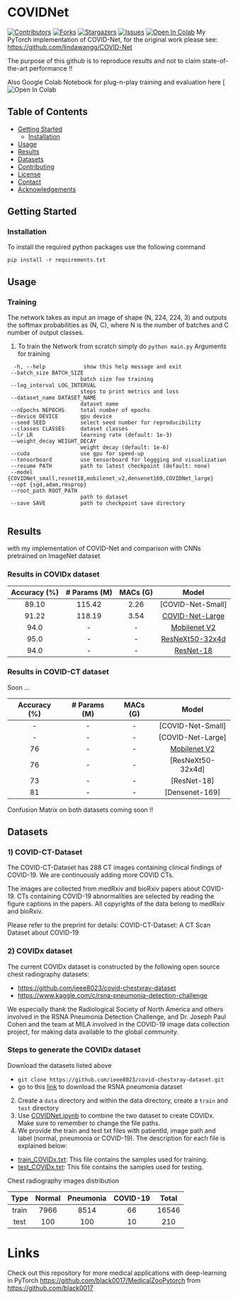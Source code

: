 # COVIDNet

[![Contributors][contributors-shield]][contributors-url]
[![Forks][forks-shield]][forks-url]
[![Stargazers][stars-shield]][stars-url]
[![Issues][issues-shield]][issues-url]
[![Open In Colab](https://colab.research.google.com/assets/colab-badge.svg)](https://colab.research.google.com/github/IliasPap/COVIDNet/blob/master/COVIDNet.ipynb#scrollTo=G9t--VlR7_F6)
My PyTorch implementation of COVID-Net, for the original work please see: https://github.com/lindawangg/COVID-Net

The purpose of this github is to reproduce results and not to claim state-of-the-art performance !!

Also Google Colab Notebook for plug-n-play training and evaluation here [![Open In Colab](https://colab.research.google.com/github/IliasPap/COVIDNet/blob/master/COVIDNet.ipynb#scrollTo=G9t--VlR7_F6)

## Table of Contents

* [Getting Started](#getting-started)
  * [Installation](#installation)
* [Usage](#usage)
* [Results](#results)
* [Datasets](#datasets)
* [Contributing](#contributing)
* [License](#license)
* [Contact](#contact)
* [Acknowledgements](#acknowledgements)


<!-- GETTING STARTED -->
## Getting Started

### Installation
To install the required python packages use the following command 
```
pip install -r requirements.txt
```
<!-- USAGE EXAMPLES -->
## Usage

### Training

The network takes as input an image of shape (N, 224, 224, 3) and outputs the softmax probabilities as (N, C), where N is the number of batches and C number of output classes.

1. To train the Network from scratch simply do `python main.py` 
 Arguments for training 
 ```
   -h, --help            show this help message and exit
  --batch_size BATCH_SIZE
                        batch size foe training
  --log_interval LOG_INTERVAL
                        steps to print metrics and loss
  --dataset_name DATASET_NAME
                        dataset name
  --nEpochs NEPOCHS     total number of epochs
  --device DEVICE       gpu device
  --seed SEED           select seed number for reproducibility
  --classes CLASSES     dataset classes
  --lr LR               learning rate (default: 1e-3)
  --weight_decay WEIGHT_DECAY
                        weight decay (default: 1e-6)
  --cuda                use gpu for speed-up
  --tensorboard         use tensorboard for loggging and visualization
  --resume PATH         path to latest checkpoint (default: none)
  --model {COVIDNet_small,resnet18,mobilenet_v2,densenet169,COVIDNet_large}
  --opt {sgd,adam,rmsprop}
  --root_path ROOT_PATH
                        path to dataset
  --save SAVE           path to checkpoint save directory


```
<!-- RESULTS -->
## Results 


with my   implementation  of COVID-Net and comparison with CNNs pretrained on ImageNet dataset


### Results in COVIDx  dataset 


| Accuracy (%) | # Params (M) | MACs (G) |        Model        |
|:------------:|:------------:|:--------:|:-------------------:|
|   89.10      |     115.42   |   2.26   |   [COVID-Net-Small] |
|   91.22      |     118.19   |   3.54   |   [COVID-Net-Large](https://drive.google.com/open?id=1-3SKFua_wFl2_aAQMIrj2FhowTX8B551) |
|   94.0       |     -   |   -      |   [Mobilenet V2   ](https://drive.google.com/open?id=19J-1bW6wPl7Kmm0pNagehlM1zk9m37VV) |
|   95.0       |     -   |   -      |   [ResNeXt50-32x4d](https://drive.google.com/open?id=1-BLolPNYMVWSY0Xnm8Y8wjQCapXiPnLx) |
|   94.0       |     -   |   -      | [ResNet-18](https://drive.google.com/open?id=1wxo4gkNGyrhR-1PG8Vr1hj65MfSAHOgJ) |

### Results in COVID-CT  dataset 
Soon ...

| Accuracy (%) | # Params (M) | MACs (G) |        Model        |
|:------------:|:------------:|:--------:|:-------------------:|
|   -   |     -   |  -   |   [COVID-Net-Small] |
|   -      |     -   |   -  |   [COVID-Net-Large] |
|   76      |     -   |   -      |   [Mobilenet V2   ](https://drive.google.com/open?id=1alVSSN-PkibfFQcH0RA1xIPMSfbVxI89) |
|   76    |     -   |   -      |   [ResNeXt50-32x4d] |
|  73     |     -   |   -      | [ResNet-18] |
|  81    |     -   |   -      | [Densenet-169] |

Confusion Matrix on both datasets coming soon !!




<!-- Datasets -->
## Datasets
### 1) COVID-CT-Dataset

The COVID-CT-Dataset has 288 CT images containing clinical findings of COVID-19. We are continuously adding more COVID CTs.

The images are collected from medRxiv and bioRxiv papers about COVID-19. CTs containing COVID-19 abnormalities are selected by reading the figure captions in the papers. All copyrights of the data belong to medRxiv and bioRxiv.

Please refer to the preprint for details: COVID-CT-Dataset: A CT Scan Dataset about COVID-19

### 2) COVIDx  dataset 


The current COVIDx dataset is constructed by the following open source chest radiography datasets:
* https://github.com/ieee8023/covid-chestxray-dataset
* https://www.kaggle.com/c/rsna-pneumonia-detection-challenge

We especially thank the Radiological Society of North America and others involved in the RSNA Pneumonia Detection Challenge, and Dr. Joseph Paul Cohen and the team at MILA involved in the COVID-19 image data collection project, for making data available to the global community.

### Steps to generate the COVIDx dataset

Download the datasets listed above
 * `git clone https://github.com/ieee8023/covid-chestxray-dataset.git`
 * go to this [link](https://www.kaggle.com/c/rsna-pneumonia-detection-challenge/data) to download the RSNA pneumonia dataset
2. Create a `data` directory and within the data directory, create a `train` and `test` directory
3. Use [COVIDNet.ipynb](COVIDNet.ipynb) to combine the two dataset to create COVIDx. Make sure to remember to change the file paths.
4. We provide the train and test txt files with patientId, image path and label (normal, pneumonia or COVID-19). The description for each file is explained below:
 * [train\_COVIDx.txt](train_COVIDx.txt): This file contains the samples used for training.
 * [test\_COVIDx.txt](test_COVIDx.txt): This file contains the samples used for testing.


Chest radiography images distribution

|  Type | Normal | Pneumonia | COVID-19 | Total |
|:-----:|:------:|:---------:|:--------:|:-----:|
| train |  7966  |    8514   |    66    | 16546 |
|  test |   100  |     100   |    10    |   210 |







[contributors-shield]: https://img.shields.io/github/contributors/IliasPap/COVIDNet.svg?style=flat-square
[contributors-url]: https://github.com/IliasPap/COVIDNet/graphs/contributors
[forks-shield]: https://img.shields.io/github/forks/IliasPap/COVIDNet.svg?style=flat-square
[forks-url]: https://github.com/IliasPap/COVIDNet/network/members

[stars-shield]: https://img.shields.io/github/stars/IliasPap/COVIDNet.svg?style=flat-square
[stars-url]: https://github.com/IliasPap/COVIDNet/stargazers

[issues-shield]: https://img.shields.io/github/issues/IliasPap/COVIDNet.svg?style=flat-square
[issues-url]: https://github.com/IliasPap/COVIDNet/issues





# Links
Check out this repository for more medical applications with deep-learning in PyTorch
https://github.com/black0017/MedicalZooPytorch from https://github.com/black0017
